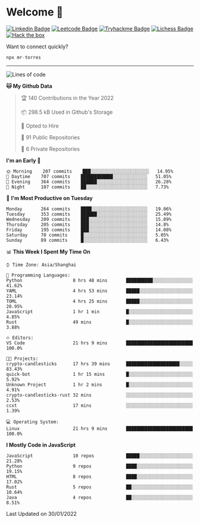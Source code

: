 # Welcome 👋

[![Linkedin Badge](https://img.shields.io/badge/-PedroTorres-blue?style=flat-square&logo=Linkedin&logoColor=white&link=https://www.linkedin.com/in/PedroTorres/)](https://www.linkedin.com/in/pedro-torres-cruz/)
[![Leetcode Badge](https://img.shields.io/badge/profile-leetcode-green)](https://leetcode.com/corfucinas/)
[![Tryhackme Badge](https://img.shields.io/badge/profile-tryhackme-blue)](https://tryhackme.com/p/Corfucinas/)
[![Lichess Badge](https://img.shields.io/badge/challenge_me-lichess-yellow)](https://lichess.org/@/Corfucinas)
[![Hack the box](https://img.shields.io/badge/hack_the_box-profile-red)](https://www.hackthebox.eu/profile/375826)

Want to connect quickly?

```javascript
npx mr-torres
```

---

<!--START_SECTION:waka-->
![Lines of code](https://img.shields.io/badge/From%20Hello%20World%20I%27ve%20Written-1.6%20million%20lines%20of%20code-blue)

**🐱 My Github Data** 

> 🏆 140 Contributions in the Year 2022
 > 
> 📦 298.5 kB Used in Github's Storage 
 > 
> 💼 Opted to Hire
 > 
> 📜 91 Public Repositories 
 > 
> 🔑 6 Private Repositories  
 > 
**I'm an Early 🐤** 

```text
🌞 Morning    207 commits    ███░░░░░░░░░░░░░░░░░░░░░░   14.95% 
🌆 Daytime    707 commits    ████████████░░░░░░░░░░░░░   51.05% 
🌃 Evening    364 commits    ██████░░░░░░░░░░░░░░░░░░░   26.28% 
🌙 Night      107 commits    ██░░░░░░░░░░░░░░░░░░░░░░░   7.73%

```
📅 **I'm Most Productive on Tuesday** 

```text
Monday       264 commits    ████░░░░░░░░░░░░░░░░░░░░░   19.06% 
Tuesday      353 commits    ██████░░░░░░░░░░░░░░░░░░░   25.49% 
Wednesday    209 commits    ███░░░░░░░░░░░░░░░░░░░░░░   15.09% 
Thursday     205 commits    ███░░░░░░░░░░░░░░░░░░░░░░   14.8% 
Friday       195 commits    ███░░░░░░░░░░░░░░░░░░░░░░   14.08% 
Saturday     70 commits     █░░░░░░░░░░░░░░░░░░░░░░░░   5.05% 
Sunday       89 commits     █░░░░░░░░░░░░░░░░░░░░░░░░   6.43%

```


📊 **This Week I Spent My Time On** 

```text
⌚︎ Time Zone: Asia/Shanghai

💬 Programming Languages: 
Python                   8 hrs 48 mins       ██████████░░░░░░░░░░░░░░░   41.62% 
YAML                     4 hrs 53 mins       █████░░░░░░░░░░░░░░░░░░░░   23.14% 
TOML                     4 hrs 25 mins       █████░░░░░░░░░░░░░░░░░░░░   20.95% 
JavaScript               1 hr 1 min          █░░░░░░░░░░░░░░░░░░░░░░░░   4.85% 
Rust                     49 mins             █░░░░░░░░░░░░░░░░░░░░░░░░   3.88%

🔥 Editors: 
VS Code                  21 hrs 9 mins       █████████████████████████   100.0%

🐱‍💻 Projects: 
crypto-candlesticks      17 hrs 39 mins      ████████████████████░░░░░   83.43% 
quick-bot                1 hr 15 mins        █░░░░░░░░░░░░░░░░░░░░░░░░   5.92% 
Unknown Project          1 hr 2 mins         █░░░░░░░░░░░░░░░░░░░░░░░░   4.91% 
crypto-candlesticks-rust 32 mins             ░░░░░░░░░░░░░░░░░░░░░░░░░   2.53% 
ccxt                     17 mins             ░░░░░░░░░░░░░░░░░░░░░░░░░   1.39%

💻 Operating System: 
Linux                    21 hrs 9 mins       █████████████████████████   100.0%

```

**I Mostly Code in JavaScript** 

```text
JavaScript               10 repos            █████░░░░░░░░░░░░░░░░░░░░   21.28% 
Python                   9 repos             ████░░░░░░░░░░░░░░░░░░░░░   19.15% 
HTML                     8 repos             ████░░░░░░░░░░░░░░░░░░░░░   17.02% 
Rust                     5 repos             ██░░░░░░░░░░░░░░░░░░░░░░░   10.64% 
Java                     4 repos             ██░░░░░░░░░░░░░░░░░░░░░░░   8.51%

```



 Last Updated on 30/01/2022
<!--END_SECTION:waka-->
